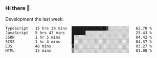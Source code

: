 ### Hi there 👋

Development the last week:
<!--START_SECTION:waka-->

```text
TypeScript   15 hrs 29 mins  ███████████████▓░░░░░░░░░   62.70 %
JavaScript   5 hrs 47 mins   ██████░░░░░░░░░░░░░░░░░░░   23.43 %
JSON         1 hr 5 mins     █░░░░░░░░░░░░░░░░░░░░░░░░   04.42 %
SCSS         1 hr 4 mins     █░░░░░░░░░░░░░░░░░░░░░░░░   04.37 %
EJS          48 mins         ▓░░░░░░░░░░░░░░░░░░░░░░░░   03.27 %
HTML         15 mins         ▒░░░░░░░░░░░░░░░░░░░░░░░░   01.08 %
```

<!--END_SECTION:waka-->

<!--
**JASONPANGGO/jasonpanggo** is a ✨ _special_ ✨ repository because its `README.md` (this file) appears on your GitHub profile.

Here are some ideas to get you started:

- 🔭 I’m currently working on ...
- 🌱 I’m currently learning ...
- 👯 I’m looking to collaborate on ...
- 🤔 I’m looking for help with ...
- 💬 Ask me about ...
- 📫 How to reach me: ...
- 😄 Pronouns: ...
- ⚡ Fun fact: ...
-->
